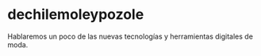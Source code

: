 # dechilemoleypozole
Hablaremos un poco de las nuevas tecnologías y herramientas digitales de moda.
